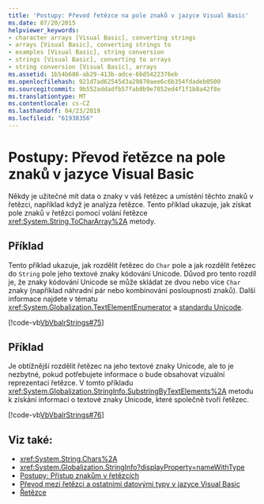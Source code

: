 ```yaml
---
title: 'Postupy: Převod řetězce na pole znaků v jazyce Visual Basic'
ms.date: 07/20/2015
helpviewer_keywords:
- character arrays [Visual Basic], converting strings
- arrays [Visual Basic], converting strings to
- examples [Visual Basic], string conversion
- strings [Visual Basic], converting to arrays
- string conversion [Visual Basic], arrays
ms.assetid: 1b54b686-ab29-413b-adce-6bd5422376eb
ms.openlocfilehash: 921d7ad62545d3a29870aee6c6b354fdadeb0500
ms.sourcegitcommit: 9b552addadfb57fab0b9e7852ed4f1f1b8a42f8e
ms.translationtype: MT
ms.contentlocale: cs-CZ
ms.lasthandoff: 04/23/2019
ms.locfileid: "61938356"
---
```

# <a name="how-to-convert-a-string-to-an-array-of-characters-in-visual-basic"></a>Postupy: Převod řetězce na pole znaků v jazyce Visual Basic
Někdy je užitečné mít data o znaky v váš řetězec a umístění těchto znaků v řetězci, například když je analýza řetězce. Tento příklad ukazuje, jak získat pole znaků v řetězci pomocí volání řetězce <xref:System.String.ToCharArray%2A> metody.  
  
## <a name="example"></a>Příklad  
 Tento příklad ukazuje, jak rozdělit řetězec do `Char` pole a jak rozdělit řetězec do `String` pole jeho textové znaky kódování Unicode. Důvod pro tento rozdíl je, že znaky kódování Unicode se může skládat ze dvou nebo více `Char` znaky (například náhradní pár nebo kombinování posloupnosti znaků). Další informace najdete v tématu <xref:System.Globalization.TextElementEnumerator> a [standardu Unicode](https://www.unicode.org/standard/standard.html).  
  
 [!code-vb[VbVbalrStrings#75](~/samples/snippets/visualbasic/VS_Snippets_VBCSharp/VbVbalrStrings/VB/Class4.vb#75)]  
  
## <a name="example"></a>Příklad  
 Je obtížnější rozdělit řetězec na jeho textové znaky Unicode, ale to je nezbytné, pokud potřebujete informace o bude obsahovat vizuální reprezentaci řetězce. V tomto příkladu <xref:System.Globalization.StringInfo.SubstringByTextElements%2A> metodu k získání informací o textové znaky Unicode, které společně tvoří řetězec.  
  
 [!code-vb[VbVbalrStrings#76](~/samples/snippets/visualbasic/VS_Snippets_VBCSharp/VbVbalrStrings/VB/Class4.vb#76)]  
  
## <a name="see-also"></a>Viz také:

- <xref:System.String.Chars%2A>
- <xref:System.Globalization.StringInfo?displayProperty=nameWithType>
- [Postupy: Přístup znakům v řetězcích](../../../../visual-basic/programming-guide/language-features/strings/how-to-access-characters-in-strings.md)
- [Převod mezi řetězci a ostatními datovými typy v jazyce Visual Basic](../../../../visual-basic/programming-guide/language-features/strings/converting-between-strings-and-other-data-types.md)
- [Řetězce](../../../../visual-basic/programming-guide/language-features/strings/index.md)
